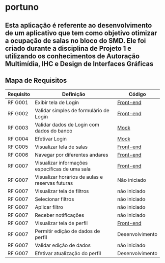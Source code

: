 # portuno

## Esta aplicação é referente ao desenvolvimento de um aplicativo que tem como objetivo otimizar a ocupação de salas no bloco do SMD. Ele foi criado durante a disciplina de Projeto 1 e utilizando os conhecimentos de Autoração Multimídia, IHC e Design de Interfaces Gráficas

## Mapa de Requisitos

| Requisito  |  Definição  |  Código   |
| ------------------- | ------------------- |--------------------------------|
|  RF G001 |  Exibir tela de Login | [Front-end](https://github.com/The-Divers/portuno-app/blob/ae8a9b9ae0b8b69e3edd08a6e3221722dfa544a6/front/login.html#L14-L23)|
|  RF G002 |  Validar simples de formulário de Login | [Front-end](https://github.com/The-Divers/portuno-app/blob/ae8a9b9ae0b8b69e3edd08a6e3221722dfa544a6/front/login.html#L19-L20)|
|  RF G003 |  Validar dados de Login com dados do banco | [Mock](https://github.com/The-Divers/portuno-app/blob/ae8a9b9ae0b8b69e3edd08a6e3221722dfa544a6/front/MockUsers.js#L43-L65)|
|  RF G004 |  Efetivar Login | [Mock](https://github.com/The-Divers/portuno-app/blob/ae8a9b9ae0b8b69e3edd08a6e3221722dfa544a6/front/MockUsers.js#L43-L75) |
|  RF G005 |  Visualizar tela de salas | [Front-end](https://github.com/The-Divers/portuno-app/blob/ae8a9b9ae0b8b69e3edd08a6e3221722dfa544a6/front/home.html#L18-L68) |
|  RF G006 |  Navegar por diferentes andares | [Front-end](https://github.com/The-Divers/portuno-app/blob/ae8a9b9ae0b8b69e3edd08a6e3221722dfa544a6/front/home.html#L20-L25) |
|  RF G007 |  Visualizar informações específicas de uma sala | [Front-end](https://github.com/The-Divers/portuno-app/blob/ae8a9b9ae0b8b69e3edd08a6e3221722dfa544a6/front/sala.html#L42-L83) | 
|  RF G007 |  Visualizar horários de aulas e reservas futuras | Não iniciado | 
|  RF G007 |  Visualizar tela de filtros | não iniciado | 
|  RF G007 |  Selecionar filtros | não iniciado | 
|  RF G007 |  Aplicar filtro | não iniciado | 
|  RF G007 |  Receber notificações | não iniciado | 
|  RF G007 |  Visualizar tela de perfil | [Front-end](https://github.com/The-Divers/portuno-app/blob/ae8a9b9ae0b8b69e3edd08a6e3221722dfa544a6/front/perfil.html#L16-L28) | 
|  RF G007 |  Permitir edição de dados de perfil | Desenvolvimento | 
|  RF G007 |  Validar edição de dados | não iniciado | 
|  RF G007 |  Efetivar atualização do perfil | Desenvolvimento | 
